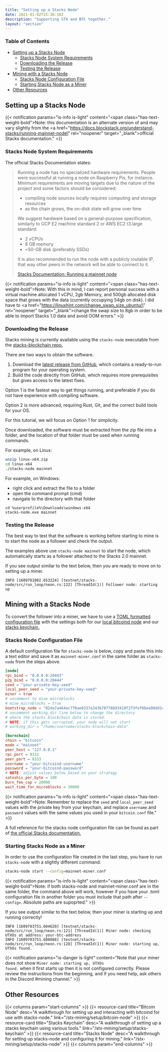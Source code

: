 ```yaml
---
title: "Setting up a Stacks Node"
date: 2021-01-02T15:36:10Z
description: "Supporting STX and BTC together."
layout: "section"
---
```


### Table of Contents

- [Setting up a Stacks Node](#setting-up-a-stacks-node)
  - [Stacks Node System Requirements](#stacks-node-system-requirements)
  - [Downloading the Release](#downloading-the-release)
  - [Testing the Release](#testing-the-release)
- [Mining with a Stacks Node](#mining-with-a-stacks-node)
  - [Stacks Node Configuration File](#stacks-node-configuration-file)
  - [Starting Stacks Node as a Miner](#starting-stacks-node-as-a-miner)
- [Other Resources](#other-resources)

## Setting up a Stacks Node

{{< notification params="is-info is-light"
 content="<span class=\"has-text-weight-bold\">Note:</span> this documentation is an alternate version of and may vary slightly from the <a href=\"https://docs.blockstack.org/understand-stacks/running-mainnet-node\" rel=\"noopener\" target=\"_blank\">official Stacks documentation.</a>" >}}

### Stacks Node System Requirements

The official Stacks Documentation states:

> Running a node has no specialized hardware requirements. People were successful at running a node on Raspberry Pis, for instance. Minimum requirements are moving targets due to the nature of the project and some factors should be considered:
>
> - compiling node sources locally requires computing and storage resources
> - as the chain grows, the on-disk state will grow over time
>
> We suggest hardware based on a general-purpose specification, similarly to GCP E2 machine standard 2 or AWS EC2 t3.large standard:
>
> - 2 vCPUs
> - 8 GB memory
> - ~50-GB disk (preferably SSDs)
>
> It is also recommended to run the node with a publicly routable IP, that way other peers in the network will be able to connect to it.
>
> [Stacks Documentation: Running a mainnet node](https://docs.blockstack.org/understand-stacks/running-mainnet-node#hardware)

{{< notification params="is-info is-light"
 content="<span class=\"has-text-weight-bold\">Note:</span> With this in mind, I can report personal success with a virtual machine allocated 1 vCPU, 2gb Memory, and 500gb allocated disk space that grows with the data (currently occupying 54gb on disk). I did have to <a href=\"https://linuxhint.com/change_swap_size_ubuntu/\" rel=\"noopener\" target=\"_blank\">change the swap size to 8gb</a> in order to be able to import Stacks 1.0 data and avoid OOM errors." >}}

### Downloading the Release

Stacks mining is currently available using the `stacks-node` executable from the [stacks-blockchain repo.](https://github.com/blockstack/stacks-blockchain)

There are two ways to obtain the software.

1. Download the [latest release from GitHub](https://github.com/blockstack/stacks-blockchain/releases/latest), which contains a ready-to-run program for your operating system.
2. Build the code directly from GitHub, which requires more prerequisites but gives access to the latest fixes.

Option 1 is the fastest way to get things running, and preferable if you do not have experience with compiling software.

Option 2 is more advanced, requiring Rust, Git, and the correct build tools for your OS.

For this tutorial, we will focus on Option 1 for simplicity.

Once downloaded, the software must be extracted from the zip file into a folder, and the location of that folder must be used when running commands.

For example, on Linux:

```bash
unzip linux-x64.zip
cd linux-x64
./stacks-node mainnet
```

For example, on Windows:

- right click and extract the file to a folder
- open the command prompt (cmd)
- navigate to the directory with that folder

```none
cd %userprofile%\Downloads\windows-x64
stacks-node.exe mainnet
```

### Testing the Release

The best way to test that the software is working before starting to mine is to start the node as a follower and check the output.

The examples above use `stacks-node mainnet` to start the node, which automatically starts as a follower attached to the Stacks 2.0 mainnet.

If you see output similar to the text below, then you are ready to move on to setting up a miner.

```none
INFO [1609701802.653224] [testnet/stacks-node/src/run_loop/neon.rs:132] [ThreadId(1)] Follower node: starting up
```

## Mining with a Stacks Node

To convert the follower into a miner, we have to use a [TOML formatted configuration file](https://toml.io/en/) with the settings both for our [local bitcoind node](/stx-mining/setup/bitcoin-node) and our [stacks keychain.](/stx-mining/setup/stacks-keychain)

### Stacks Node Configuration File

A default configuration file for `stacks-node` is below, copy and paste this into a text editor and save it as `mainnet-miner.conf` in the same folder as `stacks-node` from the steps above.

```toml
[node]
rpc_bind = "0.0.0.0:20443"
p2p_bind = "0.0.0.0:20444"
seed = "your-private-key-seed"
local_peer_seed = "your-private-key-seed"
miner = true
# uncomment to mine microblocks
# mine_microblocks = true
bootstrap_node = "02da7a464ac770ae8337a343670778b93410f2f3fef6bea98dd1c3e9224459d36b@seed-0.mainnet.stacks.co:20444,02afeae522aab5f8c99a00ddf75fbcb4a641e052dd48836408d9cf437344b63516@seed-1.mainnet.stacks.co:20444,03652212ea76be0ed4cd83a25c06e57819993029a7b9999f7d63c36340b34a4e62@seed-2.mainnet.stacks.co:20444"
# uncomment working_dir line below to change the directory
# where the stacks blockchain data is stored.
# NOTE: if this gets corrupted, your node will not start
# working_dir = "/home/username/stacks-blockchain-data"

[burnchain]
chain = "bitcoin"
mode = "mainnet"
peer_host = "127.0.0.1"
rpc_port = 8332
peer_port = 8333
username = "your-bitcoind-username"
password = "your-bitcoind-password"
# NOTE: adjust values below based on your strategy
satoshis_per_byte = 100
burn_fee_cap = 20000
wait_time_for_microblocks = 30000
```

{{< notification params="is-info is-light"
 content="<span class=\"has-text-weight-bold\">Note:</span> Remember to replace the <code>seed</code> and <code>local_peer_seed</code> values with the private key from your keychain, and replace <code>username</code> and <code>password</code> values with the same values you used in your <code>bitcoin.conf</code> file." >}}

A full reference for the stacks node configuration file can be found as part of [the official Stacks documentation.](https://docs.blockstack.org/references/stacks-node-configuration)

### Starting Stacks Node as a Miner

In order to use the configuration file created in the last step, you have to run `stacks-node` with a slightly different command:

```bash
stacks-node start --config=mainnet-miner.conf
```

{{< notification params="is-info is-light"
 content="<span class=\"has-text-weight-bold\">Note:</span> if both stacks-node and mainnet-miner.conf are in the same folder, the command above will work, however if you have your .toml configuration file in another folder you must include that path after <code>--config=</code>. Absolute paths are supoprted." >}}

If you see output similar to the text below, then your miner is starting up and running correctly!

```none
INFO [1609703751.604620] [testnet/stacks-node/src/run_loop/neon.rs:121] [ThreadId(1)] Miner node: checking UTXOs at address: your-btc-address
INFO [1609703751.680088] [testnet/stacks-node/src/run_loop/neon.rs:128] [ThreadId(1)] Miner node: starting up, UTXOs found.
```

{{< notification params="is-danger is-light"
 content="Note that your miner does not show <code>Miner node: starting up, UTXOs found.</code> when it first starts up then it is not configured correctly. Please review the instructions from the beginning, and if you need help, ask others in the Discord #mining channel." >}}

## Other Resources

{{< columns param="start-columns" >}}
  {{< resource-card title="Bitcoin Node"
    desc="A walkthrough for setting up and interacting with bitcoind for use with stacks-node."
    link="/stx-mining/setup/bitcoin-node" >}}
  {{< resource-card title="Stacks Keychain"
    desc="A walkthrough of setting up a stacks keychain using various tools."
    link="/stx-mining/setup/stacks-keychain" >}}
  {{< resource-card title="Stacks Node"
    desc="A walkthrough for setting up stacks-node and configuring it for mining."
    link="/stx-mining/setup/stacks-node" >}}
{{< columns param="end-columns" >}}
